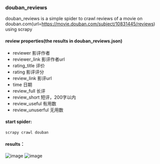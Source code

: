 ### douban_reviews 

douban_reviews is a simple spider to crawl reviews of a movie on douban.com(url=https://movie.douban.com/subject/10831445/reviews) using scrapy

#### review properties(the results in douban_reviews.json)
* reviewer 影评作者
* reviewer_link 影评作者url
* rating_title	评价
* rating	影评评分
* review_link	影评url	
* time	日期	
* review_full	长评
* review_short	短评，200字以内	
* review_useful	有用数
* review_unuserful	无用数

#### start spider:
`scrapy crawl douban`

#### results：
![image](https://github.com/hoikin-yiu/douban_reviews/blob/master/img/003.jpg)
![image](https://github.com/hoikin-yiu/douban_reviews/blob/master/img/004.jpg)




